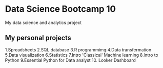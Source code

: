 # Data Science Bootcamp 10 
My data science and analytics project

## My personal projects
1.Spreadsheets
2.SQL database
3.R programmimg
4.Data transfermation
5.Data visualization
6.Statistics
7.Intro 'Classical' Machine learning
8.Intro to Python
9.Essential Python for Data analyst
10. Looker Dashboard

